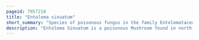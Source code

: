 ```yaml
---
pageid: 7057218
title: "Entoloma sinuatum"
short_summary: "Species of poisonous fungus in the family Entolomataceae found across Europe and North America"
description: "Entoloma Sinuatum is a poisonous Mushroom found in north America and Europe. Some Guides refer to it by its older scientific Names of Entoloma Lividum or Rhodophyllus Sinuatus. The largest Mushroom of the Genus of pink-spored Fungi known as Entoloma is also the Type Species. Fruit Bodies that appear late in the Summer and Autumn are found in deciduous Forests on Clay or Chalky Soils or nearby Parklands sometimes in the Form of fairy Rings. Solid in Shape they resemble Members of the Genus Tricholoma. The Ivory to light grey-brown Cap is up to 20cm across with a Margin that is rolled Inward. Sinuate Gills are pale and often yellowish becoming Pink as Spores develop. The thick whitish stem has no ring."
---
```

